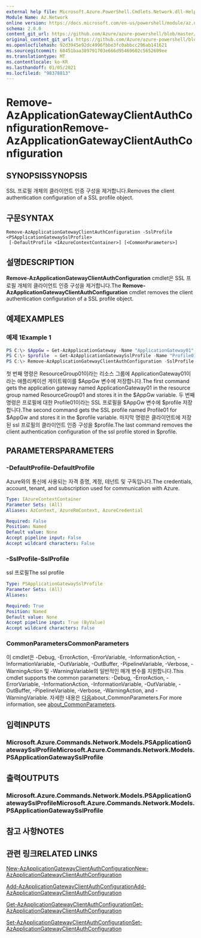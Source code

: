 ```yaml
---
external help file: Microsoft.Azure.PowerShell.Cmdlets.Network.dll-Help.xml
Module Name: Az.Network
online version: https://docs.microsoft.com/en-us/powershell/module/az.network/remove-azapplicationgatewayclientauthconfiguration
schema: 2.0.0
content_git_url: https://github.com/Azure/azure-powershell/blob/master/src/Network/Network/help/Remove-AzApplicationGatewayClientAuthConfiguration.md
original_content_git_url: https://github.com/Azure/azure-powershell/blob/master/src/Network/Network/help/Remove-AzApplicationGatewayClientAuthConfiguration.md
ms.openlocfilehash: 92d3945e92dc4996fbbe3fc0abbcc296ab141621
ms.sourcegitcommit: 68451baa389791703e666d95469602c5652609ee
ms.translationtype: MT
ms.contentlocale: ko-KR
ms.lasthandoff: 01/05/2021
ms.locfileid: "98378813"
---
```

# <span data-ttu-id="a2474-101">Remove-AzApplicationGatewayClientAuthConfiguration</span><span class="sxs-lookup"><span data-stu-id="a2474-101">Remove-AzApplicationGatewayClientAuthConfiguration</span></span>

## <span data-ttu-id="a2474-102">SYNOPSIS</span><span class="sxs-lookup"><span data-stu-id="a2474-102">SYNOPSIS</span></span>
<span data-ttu-id="a2474-103">SSL 프로필 개체의 클라이언트 인증 구성을 제거합니다.</span><span class="sxs-lookup"><span data-stu-id="a2474-103">Removes the client authentication configuration of a SSL profile object.</span></span>

## <span data-ttu-id="a2474-104">구문</span><span class="sxs-lookup"><span data-stu-id="a2474-104">SYNTAX</span></span>

```
Remove-AzApplicationGatewayClientAuthConfiguration -SslProfile <PSApplicationGatewaySslProfile>
 [-DefaultProfile <IAzureContextContainer>] [<CommonParameters>]
```

## <span data-ttu-id="a2474-105">설명</span><span class="sxs-lookup"><span data-stu-id="a2474-105">DESCRIPTION</span></span>
<span data-ttu-id="a2474-106">**Remove-AzApplicationGatewayClientAuthConfiguration** cmdlet은 SSL 프로필 개체의 클라이언트 인증 구성을 제거합니다.</span><span class="sxs-lookup"><span data-stu-id="a2474-106">The **Remove-AzApplicationGatewayClientAuthConfiguration** cmdlet removes the client authentication configuration of a SSL profile object.</span></span>

## <span data-ttu-id="a2474-107">예제</span><span class="sxs-lookup"><span data-stu-id="a2474-107">EXAMPLES</span></span>

### <span data-ttu-id="a2474-108">예제 1</span><span class="sxs-lookup"><span data-stu-id="a2474-108">Example 1</span></span>
```powershell
PS C:\> $AppGw = Get-AzApplicationGateway -Name "ApplicationGateway01" -ResourceGroupName "ResourceGroup01"
PS C:\> $profile  = Get-AzApplicationGatewaySslProfile -Name "Profile01" -ApplicationGateway $AppGw
PS C:\> Remove-AzApplicationGatewayClientAuthConfiguration -SslProfile $profile
```

<span data-ttu-id="a2474-109">첫 번째 명령은 ResourceGroup01이라는 리소스 그룹에 ApplicationGateway01이라는 애플리케이션 게이트웨이를 $AppGw 변수에 저장합니다.</span><span class="sxs-lookup"><span data-stu-id="a2474-109">The first command gets the application gateway named ApplicationGateway01 in the resource group named ResourceGroup01 and stores it in the $AppGw variable.</span></span> <span data-ttu-id="a2474-110">두 번째 명령은 프로필에 대한 Profile01이라는 SSL 프로필을 $AppGw 변수에 $profile 저장합니다.</span><span class="sxs-lookup"><span data-stu-id="a2474-110">The second command gets the SSL profile named Profile01 for $AppGw and stores it in the $profile variable.</span></span> <span data-ttu-id="a2474-111">마지막 명령은 클라이언트에 저장된 ssl 프로필의 클라이언트 인증 구성을 $profile.</span><span class="sxs-lookup"><span data-stu-id="a2474-111">The last command removes the client authentication configuration of the ssl profile stored in $profile.</span></span>

## <span data-ttu-id="a2474-112">PARAMETERS</span><span class="sxs-lookup"><span data-stu-id="a2474-112">PARAMETERS</span></span>

### <span data-ttu-id="a2474-113">-DefaultProfile</span><span class="sxs-lookup"><span data-stu-id="a2474-113">-DefaultProfile</span></span>
<span data-ttu-id="a2474-114">Azure와의 통신에 사용되는 자격 증명, 계정, 테넌트 및 구독입니다.</span><span class="sxs-lookup"><span data-stu-id="a2474-114">The credentials, account, tenant, and subscription used for communication with Azure.</span></span>

```yaml
Type: IAzureContextContainer
Parameter Sets: (All)
Aliases: AzContext, AzureRmContext, AzureCredential

Required: False
Position: Named
Default value: None
Accept pipeline input: False
Accept wildcard characters: False
```

### <span data-ttu-id="a2474-115">-SslProfile</span><span class="sxs-lookup"><span data-stu-id="a2474-115">-SslProfile</span></span>
<span data-ttu-id="a2474-116">ssl 프로필</span><span class="sxs-lookup"><span data-stu-id="a2474-116">The ssl profile</span></span>

```yaml
Type: PSApplicationGatewaySslProfile
Parameter Sets: (All)
Aliases:

Required: True
Position: Named
Default value: None
Accept pipeline input: True (ByValue)
Accept wildcard characters: False
```

### <span data-ttu-id="a2474-117">CommonParameters</span><span class="sxs-lookup"><span data-stu-id="a2474-117">CommonParameters</span></span>
<span data-ttu-id="a2474-118">이 cmdlet은 -Debug, -ErrorAction, -ErrorVariable, -InformationAction, -InformationVariable, -OutVariable, -OutBuffer, -PipelineVariable, -Verbose, -WarningAction 및 -WarningVariable의 일반적인 매개 변수를 지원합니다.</span><span class="sxs-lookup"><span data-stu-id="a2474-118">This cmdlet supports the common parameters: -Debug, -ErrorAction, -ErrorVariable, -InformationAction, -InformationVariable, -OutVariable, -OutBuffer, -PipelineVariable, -Verbose, -WarningAction, and -WarningVariable.</span></span> <span data-ttu-id="a2474-119">자세한 내용은 [다음](http://go.microsoft.com/fwlink/?LinkID=113216)about_CommonParameters.</span><span class="sxs-lookup"><span data-stu-id="a2474-119">For more information, see [about_CommonParameters](http://go.microsoft.com/fwlink/?LinkID=113216).</span></span>

## <span data-ttu-id="a2474-120">입력</span><span class="sxs-lookup"><span data-stu-id="a2474-120">INPUTS</span></span>

### <span data-ttu-id="a2474-121">Microsoft.Azure.Commands.Network.Models.PSApplicationGatewaySslProfile</span><span class="sxs-lookup"><span data-stu-id="a2474-121">Microsoft.Azure.Commands.Network.Models.PSApplicationGatewaySslProfile</span></span>

## <span data-ttu-id="a2474-122">출력</span><span class="sxs-lookup"><span data-stu-id="a2474-122">OUTPUTS</span></span>

### <span data-ttu-id="a2474-123">Microsoft.Azure.Commands.Network.Models.PSApplicationGatewaySslProfile</span><span class="sxs-lookup"><span data-stu-id="a2474-123">Microsoft.Azure.Commands.Network.Models.PSApplicationGatewaySslProfile</span></span>

## <span data-ttu-id="a2474-124">참고 사항</span><span class="sxs-lookup"><span data-stu-id="a2474-124">NOTES</span></span>

## <span data-ttu-id="a2474-125">관련 링크</span><span class="sxs-lookup"><span data-stu-id="a2474-125">RELATED LINKS</span></span>

[<span data-ttu-id="a2474-126">New-AzApplicationGatewayClientAuthConfiguration</span><span class="sxs-lookup"><span data-stu-id="a2474-126">New-AzApplicationGatewayClientAuthConfiguration</span></span>](./New-AzApplicationGatewayClientAuthConfiguration.md)

[<span data-ttu-id="a2474-127">Add-AzApplicationGatewayClientAuthConfiguration</span><span class="sxs-lookup"><span data-stu-id="a2474-127">Add-AzApplicationGatewayClientAuthConfiguration</span></span>](./Add-AzApplicationGatewayClientAuthConfiguration.md)

[<span data-ttu-id="a2474-128">Get-AzApplicationGatewayClientAuthConfiguration</span><span class="sxs-lookup"><span data-stu-id="a2474-128">Get-AzApplicationGatewayClientAuthConfiguration</span></span>](./Get-AzApplicationGatewayClientAuthConfiguration.md)

[<span data-ttu-id="a2474-129">Set-AzApplicationGatewayClientAuthConfiguration</span><span class="sxs-lookup"><span data-stu-id="a2474-129">Set-AzApplicationGatewayClientAuthConfiguration</span></span>](./Set-AzApplicationGatewayClientAuthConfiguration.md)